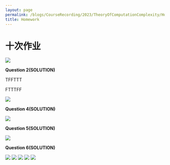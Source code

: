 ```yaml
---
layout: page
permalink: /blogs/CourseRecording/2023/TheoryOfComputationComplexity/Homework/index.html
title: Homework
---
```



# 十次作业


<img src="https://CRYoushiwo.github.io/images/blogs/CoursesRecording/TheoryOfComputationComplexity/Homework/733354936818384047.png" class="blog-image" >

**Question 2(SOLUTION)**

TFFTTT

FTTTFF

<img src="https://CRYoushiwo.github.io/images/blogs/CoursesRecording/TheoryOfComputationComplexity/Homework/497497643770110364.png" class="blog-image" >

**Question 4(SOLUTION)**

<img src="https://CRYoushiwo.github.io/images/blogs/CoursesRecording/TheoryOfComputationComplexity/Homework/Untitled.png" class="blog-image" >

**Question 5(SOLUTION)**

<img src="https://CRYoushiwo.github.io/images/blogs/CoursesRecording/TheoryOfComputationComplexity/Homework/Untitled%201.png" class="blog-image" >

**Question 6(SOLUTION)**

<img src="https://CRYoushiwo.github.io/images/blogs/CoursesRecording/TheoryOfComputationComplexity/Homework/Untitled%202.png" class="blog-image" >

<img src="https://CRYoushiwo.github.io/images/blogs/CoursesRecording/TheoryOfComputationComplexity/Homework/Untitled%203.png" class="blog-image" >

<img src="https://CRYoushiwo.github.io/images/blogs/CoursesRecording/TheoryOfComputationComplexity/Homework/01.png" class="blog-image" >

<img src="https://CRYoushiwo.github.io/images/blogs/CoursesRecording/TheoryOfComputationComplexity/Homework/02.png" class="blog-image" >

<img src="https://CRYoushiwo.github.io/images/blogs/CoursesRecording/TheoryOfComputationComplexity/Homework/03.png" class="blog-image" >